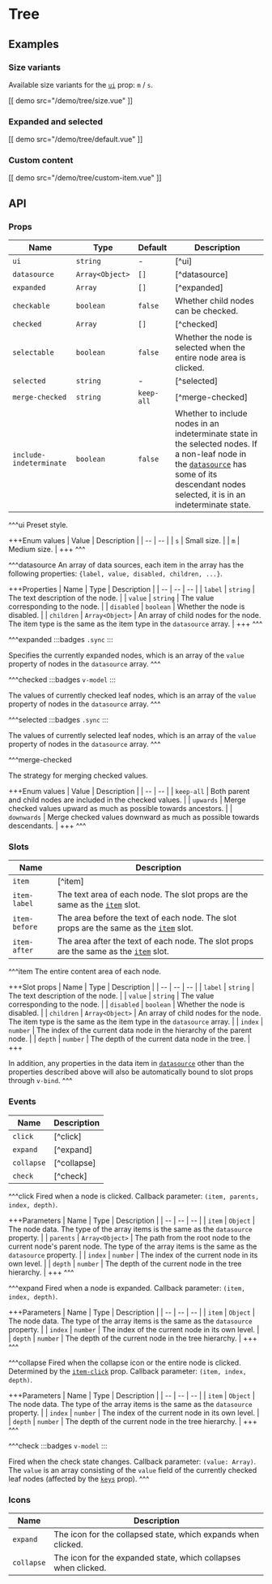 # Tree

## Examples

### Size variants

Available size variants for the [`ui`](#props-ui) prop: `m` / `s`.

[[ demo src="/demo/tree/size.vue" ]]

### Expanded and selected

[[ demo src="/demo/tree/default.vue" ]]

### Custom content

[[ demo src="/demo/tree/custom-item.vue" ]]

## API

### Props

| Name | Type | Default | Description |
| -- | -- | -- | -- |
| ``ui`` | `string` | - | [^ui] |
| ``datasource`` | `Array<Object>` | `[]` | [^datasource] |
| ``expanded`` | `Array` | `[]` | [^expanded] |
| ``checkable`` | `boolean` | `false` | Whether child nodes can be checked. |
| ``checked`` | `Array` | `[]` | [^checked] |
| ``selectable`` | `boolean` | `false` | Whether the node is selected when the entire node area is clicked. |
| ``selected`` | `string` | - | [^selected] |
| ``merge-checked`` | `string` | `keep-all` | [^merge-checked] |
| ``include-indeterminate`` | `boolean` | `false` | Whether to include nodes in an indeterminate state in the selected nodes. If a non-leaf node in the [`datasource`](#props-datasource) has some of its descendant nodes selected, it is in an indeterminate state.

^^^ui
Preset style.

+++Enum values
| Value | Description |
| -- | -- |
| `s` | Small size. |
| `m` | Medium size. |
+++
^^^

^^^datasource
An array of data sources, each item in the array has the following properties: `{label, value, disabled, children, ...}`.

+++Properties
| Name | Type | Description |
| -- | -- | -- |
| `label` | `string` | The text description of the node. |
| `value` | `string` | The value corresponding to the node. |
| `disabled` | `boolean` | Whether the node is disabled. |
| `children` | `Array<Object>` | An array of child nodes for the node. The item type is the same as the item type in the `datasource` array. |
+++
^^^

^^^expanded
:::badges
`.sync`
:::

Specifies the currently expanded nodes, which is an array of the `value` property of nodes in the `datasource` array.
^^^

^^^checked
:::badges
`v-model`
:::

The values of currently checked leaf nodes, which is an array of the `value` property of nodes in the `datasource` array.
^^^

^^^selected
:::badges
`.sync`
:::

The values of currently selected leaf nodes, which is an array of the `value` property of nodes in the `datasource` array.
^^^

^^^merge-checked

The strategy for merging checked values.

+++Enum values
| Value | Description |
| -- | -- |
| `keep-all` | Both parent and child nodes are included in the checked values. |
| `upwards` | Merge checked values upward as much as possible towards ancestors. |
| `downwards` | Merge checked values downward as much as possible towards descendants. |
+++
^^^

### Slots

| Name | Description |
| -- | -- |
| ``item`` | [^item] |
| ``item-label`` | The text area of each node. The slot props are the same as the [`item`](#slots-item) slot. |
| ``item-before`` | The area before the text of each node. The slot props are the same as the [`item`](#slots-item) slot. |
| ``item-after`` | The area after the text of each node. The slot props are the same as the [`item`](#slots-item) slot. |

^^^item
The entire content area of each node.

+++Slot props
| Name | Type | Description |
| -- | -- | -- |
| `label` | `string` | The text description of the node. |
| `value` | `string` | The value corresponding to the node. |
| `disabled` | `boolean` | Whether the node is disabled. |
| `children` | `Array<Object>` | An array of child nodes for the node. The item type is the same as the item type in the `datasource` array. |
| `index` | `number` | The index of the current data node in the hierarchy of the parent node. |
| `depth` | `number` | The depth of the current data node in the tree. |
+++

In addition, any properties in the data item in [`datasource`](#props-datasource) other than the properties described above will also be automatically bound to slot props through `v-bind`.
^^^

### Events

| Name | Description |
| -- | -- |
| ``click`` | [^click] |
| ``expand`` | [^expand] |
| ``collapse`` | [^collapse] |
| ``check`` | [^check] |

^^^click
Fired when a node is clicked. Callback parameter: `(item, parents, index, depth)`.

+++Parameters
| Name | Type | Description |
| -- | -- | -- |
| `item` | `Object` | The node data. The type of the array items is the same as the `datasource` property. |
| `parents` | `Array<Object>` | The path from the root node to the current node's parent node. The type of the array items is the same as the `datasource` property. |
| `index` | `number` | The index of the current node in its own level. |
| `depth` | `number` | The depth of the current node in the tree hierarchy. |
+++
^^^

^^^expand
Fired when a node is expanded. Callback parameter: `(item, index, depth)`.

+++Parameters
| Name | Type | Description |
| -- | -- | -- |
| `item` | `Object` | The node data. The type of the array items is the same as the `datasource` property. |
| `index` | `number` | The index of the current node in its own level. |
| `depth` | `number` | The depth of the current node in the tree hierarchy. |
+++
^^^

^^^collapse
Fired when the collapse icon or the entire node is clicked. Determined by the [`item-click`](#props-item-click) prop. Callback parameter: `(item, index, depth)`.

+++Parameters
| Name | Type | Description |
| -- | -- | -- |
| `item` | `Object` | The node data. The type of the array items is the same as the `datasource` property. |
| `index` | `number` | The index of the current node in its own level. |
| `depth` | `number` | The depth of the current node in the tree hierarchy. |
+++
^^^

^^^check
:::badges
`v-model`
:::

Fired when the check state changes. Callback parameter: `(value: Array)`. The `value` is an array consisting of the `value` field of the currently checked leaf nodes (affected by the [`keys`](#props-keys) prop).
^^^

### Icons

| Name | Description |
| -- | -- |
| ``expand`` | The icon for the collapsed state, which expands when clicked. |
| ``collapse`` | The icon for the expanded state, which collapses when clicked. |
